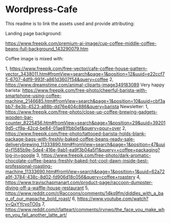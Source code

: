 # Wordpress-Cafe

This readme is to link the assets used and provide attributing:

Landing page background: 

https://www.freepik.com/premium-ai-image/cup-coffee-middle-coffee-beans-full-background_143290079.htm

Coffee image is mixed with:


1, https://www.freepik.com/free-vector/cafe-coffee-house-pattern-vector_3438011.htm#fromView=search&page=1&position=12&uuid=e22ccf75-6707-4df9-993f-a861d3607f54&query=coffee
2, https://www.dreamstime.com/animal-cliparts-image349183089
Very happy barista: https://www.freepik.com/free-photo/cheerful-barista-with-smartphone-using-coffee-machine_2146685.htm#fromView=search&page=1&position=10&uuid=cbf3abb7-8e3b-4523-a88b-dd76e404c886&query=barista
Newsletter: 
1, https://www.freepik.com/free-photo/close-up-coffee-brewing-gadgets-wooden-bar-counter_8225456.htm#fromView=search&page=1&position=29&uuid=392019d5-cf9a-42cd-be84-01ae81fbb0ef&query=pour+over
2, https://www.freepik.com/free-photo/tattooed-barista-holds-blank-package-bags-with-freshly-baked-coffee-beans-ready-sale-deliverybrewing_11333890.htm#fromView=search&page=1&position=47&uuid=f1585b9e-5de4-416e-9ab1-ea9f3b04a5f1&query=+coffee+packaging?log-in=google
3, https://www.freepik.com/free-photo/dark-aromatic-chocolate-coffee-beans-freshly-baked-hot-cool-dawn-inside-best-professional-roasting-machine_11333690.htm#fromView=search&page=1&position=1&uuid=62a72a9f-3784-438c-8d02-fd906d18c056&query=coffee+roastery
4, https://www.travischapmanart.com/product-page/raccoon-dumpster-diving-off-a-waffle-house-restaurant
5, https://www.reddit.com/r/Raccoons/comments/14kq9fm/diddles_with_a_bag_of_our_mapache_bold_roast/
6, https://www.youtube.com/watch?v=QxYYcyoTO0s
7, https://www.reddit.com/r/latteart/comments/irvnwo/the_face_you_make_when_you_fail_another_latte_art/
